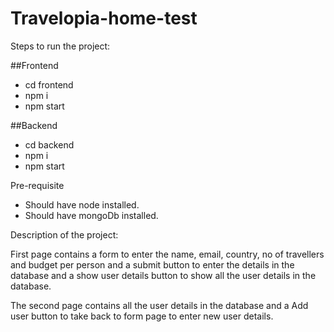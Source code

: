 # Travelopia-home-test

Steps to run the project:

##Frontend

* cd frontend
* npm i
* npm start

##Backend

* cd backend
* npm i
* npm start

Pre-requisite

* Should have node installed.
* Should have mongoDb installed.

Description of the project:

First page contains a form to enter the name, email, country, no of travellers and budget per person and a submit button to enter the details in the database and a show user details button to show all the user details in the database.

The second page contains all the user details in the database and a Add user button to take back to form page to enter new user details.
